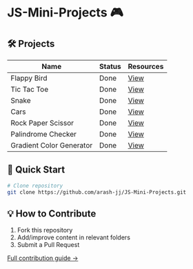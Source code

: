 # JS-Mini-Projects 🎮

## 🛠️ Projects

| Name               | Status | Resources                            |
| ------------------ | ------ | ------------------------------------ |
| Flappy Bird        | Done   | [View](projects/Flappy-Bird)         |
| Tic Tac Toe        | Done   | [View](projects/Tic-Tac-Toe)         |
| Snake              | Done   | [View](projects/Snake)               |
| Cars               | Done   | [View](projects/Cars)                |
| Rock Paper Scissor | Done   | [View](projects/Rock-Paper-Scissors) |
| Palindrome Checker | Done   | [View](projects/Palindrome-Checker) |
| Gradient Color Generator | Done   | [View](projects/Gradient-Color-Generator) |

## 🚀 Quick Start

```bash
# Clone repository
git clone https://github.com/arash-jj/JS-Mini-Projects.git
```

## 💡 How to Contribute

1. Fork this repository
2. Add/improve content in relevant folders
3. Submit a Pull Request

[Full contribution guide →](CONTRIBUTING.md)
